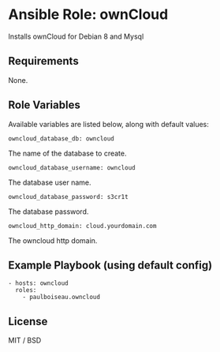 # Ansible Role: ownCloud

Installs ownCloud for Debian 8 and Mysql

## Requirements

None.

## Role Variables

Available variables are listed below, along with default values:

    owncloud_database_db: owncloud

The name of the database to create.

    owncloud_database_username: owncloud

The database user name.

    owncloud_database_password: s3cr1t

The database password.

    owncloud_http_domain: cloud.yourdomain.com

The owncloud http domain.

## Example Playbook (using default config)

    - hosts: owncloud
      roles:
        - paulboiseau.owncloud

## License

MIT / BSD